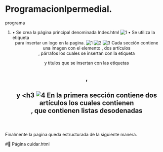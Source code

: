 # ProgramacionIpermedial.
programa
1. •	Se crea la página principal denominada Index.html
![1](https://user-images.githubusercontent.com/34308679/55772822-8dd76600-5a53-11e9-8650-bae0a0d8da33.png)
•	Se utiliza la etiqueta <header> para insertar un logo en la pagina.
![1](https://user-images.githubusercontent.com/34308679/55772822-8dd76600-5a53-11e9-8650-bae0a0d8da33.png)
![2](https://user-images.githubusercontent.com/34308679/55773019-6c2aae80-5a54-11e9-8bae-a6504767edba.png)
![3](https://user-images.githubusercontent.com/34308679/55773147-f8d56c80-5a54-11e9-81f2-6feb380ccca8.png)
Cada sección contiene una imagen con el elemento <img>, dos artículos <article>, párrafos los cuales se insertan con la etiqueta <p> y títulos que se insertan con las etiquetas <h1>, <h2> y <h3
![4](https://user-images.githubusercontent.com/34308679/55773219-3508cd00-5a55-11e9-8d5c-580128ee7594.png)
  En la primera sección contiene dos artículos los cuales contienen <aside>, que contienen listas desodenadas <ul>


Finalmente la pagina queda estructurada de la siguiente manera.

#	Página cuidar.html

